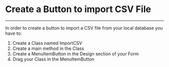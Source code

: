# Create a Button to import CSV File 
---------------------------------------------
In order to create a button to import a CSV file from your local database you have to:
1. Create a Class named ImportCSV
2. Create a main method in the Class
3. Create a MenuItemButton in the Design section of your Form
4. Drag your Class in the MenuItemButton
